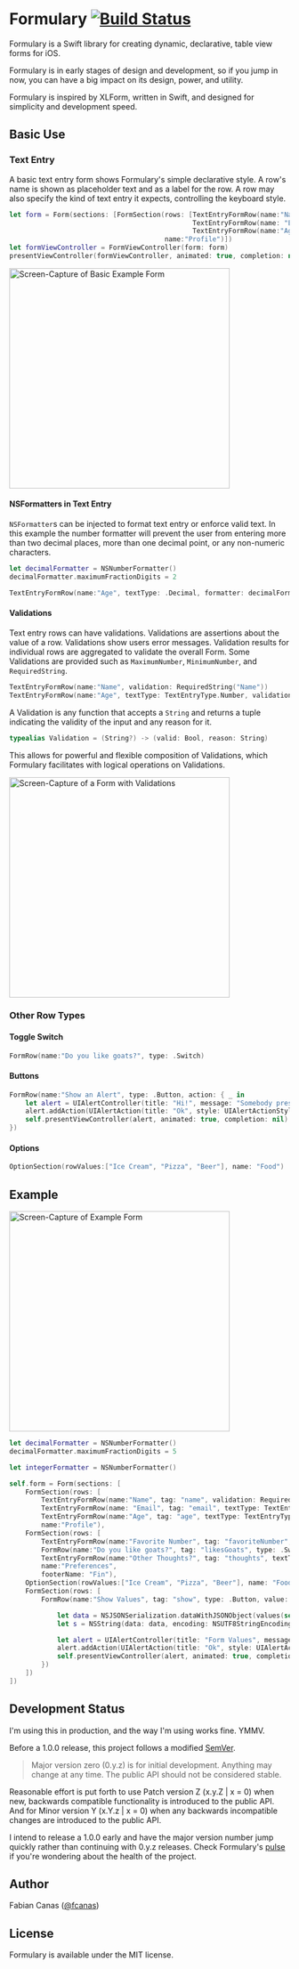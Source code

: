 # Formulary [![Build Status](https://travis-ci.org/fcanas/Formulary.svg?branch=master)](https://travis-ci.org/fcanas/Formulary)

Formulary is a Swift library for creating dynamic, declarative, table view forms for iOS.

Formulary is in early stages of design and development, so if you jump in now, you can have a big impact on its design, power, and utility.

Formulary is inspired by XLForm, written in Swift, and designed for simplicity and development speed.

## Basic Use

### Text Entry

A basic text entry form shows Formulary's simple declarative style. A row's name is shown as placeholder text and as a label for the row. A row may also specify the kind of text entry it expects, controlling the keyboard style.

```swift
let form = Form(sections: [FormSection(rows: [TextEntryFormRow(name:"Name"),
                                              TextEntryFormRow(name: "Email", textType: TextEntryType.Email),
                                              TextEntryFormRow(name:"Age", textType: TextEntryType.Number)],
                                       name:"Profile")])
let formViewController = FormViewController(form: form)
presentViewController(formViewController, animated: true, completion: nil)
```

<img src="https://raw.github.com/fcanas/Formulary/master/Screenshots/formulary_basic.gif" alt="Screen-Capture of Basic Example Form" width="396" />
<!--![](/Screenshots/formulary_basic.gif)-->


#### NSFormatters in Text Entry

`NSFormatter`s can be injected to format text entry or enforce valid text. In this example the number formatter will prevent the user from entering more than two decimal places, more than one decimal point, or any non-numeric characters.

```swift
let decimalFormatter = NSNumberFormatter()
decimalFormatter.maximumFractionDigits = 2

TextEntryFormRow(name:"Age", textType: .Decimal, formatter: decimalFormatter)
```

#### Validations

Text entry rows can have validations. Validations are assertions about the value of a row.
Validations show users error messages. Validation results for individual rows are aggregated to validate the overall Form.
Some Validations are provided such as `MaximumNumber`, `MinimumNumber`, and `RequiredString`.

```swift
TextEntryFormRow(name:"Name", validation: RequiredString("Name"))
TextEntryFormRow(name:"Age", textType: TextEntryType.Number, validation:MinimumNumber("Age", 13))
```

A Validation is any function that accepts a `String` and returns a tuple indicating the validity of the input and any reason for it.

```swift
typealias Validation = (String?) -> (valid: Bool, reason: String)
```

This allows for powerful and flexible composition of Validations, which Formulary facilitates with logical operations on Validations.

<img src="https://raw.github.com/fcanas/Formulary/master/Screenshots/formulary_validations.gif" alt="Screen-Capture of a Form with Validations" width="396" />
<!--![](/Screenshots/formulary_validations.gif)-->

### Other Row Types

#### Toggle Switch

```swift
FormRow(name:"Do you like goats?", type: .Switch)
```

#### Buttons

```swift
FormRow(name:"Show an Alert", type: .Button, action: { _ in
    let alert = UIAlertController(title: "Hi!", message: "Somebody pressed a button.", preferredStyle: UIAlertControllerStyle.Alert)
    alert.addAction(UIAlertAction(title: "Ok", style: UIAlertActionStyle.Default, handler: nil))
    self.presentViewController(alert, animated: true, completion: nil)
})
```

#### Options

```swift
OptionSection(rowValues:["Ice Cream", "Pizza", "Beer"], name: "Food")
```

## Example

<img src="https://raw.github.com/fcanas/Formulary/master/Screenshots/animated-capture.gif" alt="Screen-Capture of Example Form" width="396" />
<!--![](/Screenshots/animated-capture.gif)-->

```swift
let decimalFormatter = NSNumberFormatter()
decimalFormatter.maximumFractionDigits = 5

let integerFormatter = NSNumberFormatter()

self.form = Form(sections: [
    FormSection(rows: [
        TextEntryFormRow(name:"Name", tag: "name", validation: RequiredString("Name")),
        TextEntryFormRow(name: "Email", tag: "email", textType: TextEntryType.Email),
        TextEntryFormRow(name:"Age", tag: "age", textType: TextEntryType.Number, validation: MinimumNumber("Age", 13), formatter: integerFormatter)],
        name:"Profile"),
    FormSection(rows: [
        TextEntryFormRow(name:"Favorite Number", tag: "favoriteNumber", value: nil, textType: .Decimal, validation: MinimumNumber("Your favorite number", 47) && MaximumNumber("Your favorite number", 47), formatter: decimalFormatter),
        FormRow(name:"Do you like goats?", tag: "likesGoats", type: .Switch, value: false),
        TextEntryFormRow(name:"Other Thoughts?", tag: "thoughts", textType: .Plain),],
        name:"Preferences",
        footerName: "Fin"),
    OptionSection(rowValues:["Ice Cream", "Pizza", "Beer"], name: "Food", value: ["Pizza", "Ice Cream"]),
    FormSection(rows: [
        FormRow(name:"Show Values", tag: "show", type: .Button, value: nil, action: { _ in

            let data = NSJSONSerialization.dataWithJSONObject(values(self.form), options: nil, error: nil)!
            let s = NSString(data: data, encoding: NSUTF8StringEncoding)

            let alert = UIAlertController(title: "Form Values", message: s as? String, preferredStyle: UIAlertControllerStyle.Alert)
            alert.addAction(UIAlertAction(title: "Ok", style: UIAlertActionStyle.Default, handler: nil))
            self.presentViewController(alert, animated: true, completion: nil)
        })
    ])
])
```

## Development Status

I'm using this in production, and the way I'm using works fine. YMMV.

Before a 1.0.0 release, this project follows a modified [SemVer](http://semver.org/).

> Major version zero (0.y.z) is for initial development. Anything may change at any time. The public API should not be considered stable.

Reasonable effort is put forth to use Patch version Z (x.y.Z | x = 0) when new, backwards compatible functionality is introduced to the public API. And for Minor version Y (x.Y.z | x = 0) when any backwards incompatible changes are introduced to the public API.

I intend to release a 1.0.0 early and have the major version number jump quickly rather than continuing with 0.y.z releases. Check Formulary's [pulse](https://github.com/fcanas/Formulary/pulse) if you're wondering about the health of the project.

## Author

Fabian Canas ([@fcanas](http://twitter.com/fcanas))

## License

Formulary is available under the MIT license.
